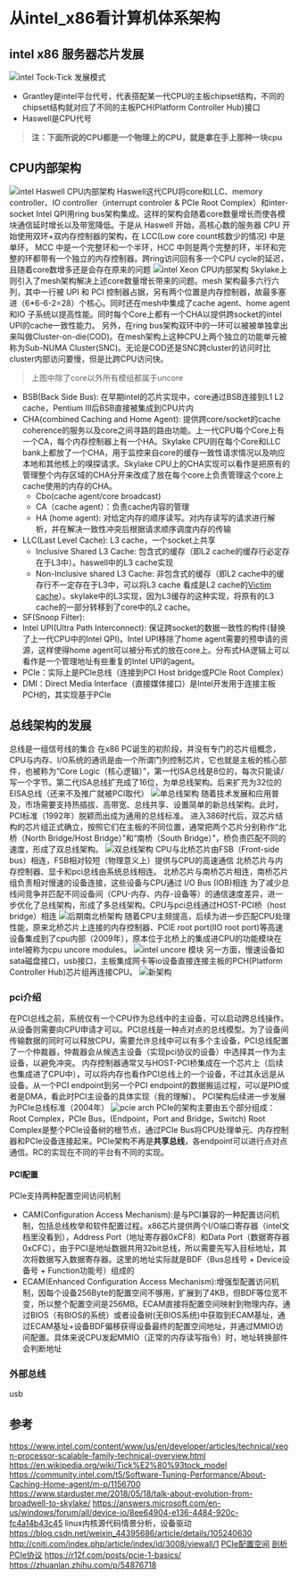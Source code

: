 # 从intel_x86看计算机体系架构

## intel x86 服务器芯片发展
![intel Tock-Tick 发展模式](pics/intel_tock-tick_mode.webp)
- Grantley是intel平台代号，代表搭配某一代CPU的主板chipset结构，不同的chipset结构就对应了不同的主板PCH(Platform Controller Hub)接口
- Haswell是CPU代号
> **注：下面所说的CPU都是一个物理上的CPU，就是拿在手上那种一块cpu**

## CPU内部架构
![intel Haswell CPU内部架构](pics/cpu_ring_architecture.webp)
  Haswell这代CPU将core和LLC、memory controller、IO controller（interrupt controler & PCIe Root Complex）和inter-socket Intel QPI用ring bus架构集成。这样的架构会随着core数量增长而使各模块通信延时增长以及带宽降低。于是从 Haswell 开始，高核心数的服务器 CPU 开始使用双环+双内存控制器的架构，在 LCC(Low core count核数少的情况) 中是单环， MCC 中是一个完整环和一个半环，HCC 中则是两个完整的环，半环和完整的环都带有一个独立的内存控制器。跨ring访问回有多一个CPU cycle的延迟，且随着core数增多还是会存在原来的问题
![intel Xeon CPU内部架构](pics/cpu_mesh_architecture.webp)
  Skylake上则引入了mesh架构解决上述core数量增长带来的问题。mesh 架构最多六行六列，其中一行被 UPI 和 PCI 控制器占据，另有两个位置是内存控制器，故最多塞进（6*6-6-2=28）个核心。同时还在mesh中集成了cache agent、home agent和IO 子系统以提高性能。同时每个Core上都有一个CHA以提供跨socket的intel UPI的cache一致性能力。
  另外，在ring bus架构双环中的一环可以被被单独拿出来叫做Cluster-on-die(COD)。在mesh架构上这种CPU上两个独立的功能单元被称为Sub-NUMA Cluster(SNC)。无论是COD还是SNC跨cluster的访问时比cluster内部访问要慢，但是比跨CPU访问快。
> 上图中除了core以外所有模组都属于uncore  
- BSB(Back Side Bus): 在早期intel的芯片实现中，core通过BSB连接到L1 L2 cache，Pentium III后BSB直接被集成到CPU片内
- CHA(combined Caching and Home Agent): 提供跨core/socket的cache coherence的服务以及core之间寻路的路由功能。上一代CPU每个Core上有一个CA，每个内存控制器上有一个HA。Skylake CPU则在每个Core和LLC bank上都放了一个CHA，用于监控来自core的缓存一致性请求情况以及响应本地和其他核上的嗅探请求。Skylake CPU上的CHA实现可以看作是把原有的管理整个内存区域的CHA分开来改成了放在每个core上负责管理这个core上cache使用的内存的CHA。
  - Cbo(cache agent/core broadcast)
  - CA（cache agent）：负责cache内容的管理
  - HA (home agent): 对给定内存的顺序读写。对内存读写的请求进行解析，并在解决一致性冲突后根据请求顺序调度内存的传输
- LLC(Last Level Cache): L3 cache，一个socket上共享
  - Inclusive Shared L3 Cache: 包含式的缓存（即L2 cache的缓存行必定存在于L3中）。haswell中的L3 cache实现
  - Non-Inclusive shared L3 Cache: 非包含式的缓存（即L2 cache中的缓存行不一定存在于L3中，可以将L3 cache 看成是L2 cache的[Victim cache](https://en.wikipedia.org/wiki/Victim_cache)）。skylake中的L3实现，因为L3缓存的这种实现，将原有的L3 cache的一部分转移到了core中的L2 cache。
- SF(Snoop Filter): 
- Intel UPI(Ultra Path Interconnect): 保证跨socket的数据一致性的构件(替换了上一代CPU中的Intel QPI)。Intel UPI移除了home agent需要的预申请的资源，这样使得home agent可以被分布式的放在core上。分布式HA逻辑上可以看作是一个管理地址有些重复的Intel UPI的agent。
- PCIe：实际上是PCIe总线（连接到PCI Host bridge或PCIe Root Complex）
- DMI：Direct Media Interface（直接媒体接口）是Intel开发用于连接主板PCH的，其实现基于PCIe

## 总线架构的发展
总线是一组信号线的集合
在x86 PC诞生的初阶段，并没有专门的芯片组概念，CPU与内存、I/O系统的通讯是由一个所谓门列控制芯片，它也就是主板的核心部件，也被称为“Core Logic（核心逻辑）”，第一代ISA总线是8位的，每次只能读/写一个字节。第二代ISA总线扩充成了16位，为单总线架构。后来扩充为32位的EISA总线（还来不及推广就被PCI取代）
![单总线架构](pics/single-bus_arch.png)
随着技术发展和应用普及，市场需要支持热插拔、高带宽、总线共享、设置简单的新总线架构。此时，PCI标准（1992年）脱颖而出成为通用的总线标准。
进入386时代后，双芯片结构的芯片组正式确立，按照它们在主板的不同位置，通常把两个芯片分别称作“北桥（North Bridge/Host Bridge）”和“南桥（South Bridge）”，桥负责匹配不同的速度，形成了双总线架构。
![双总线架构](pics/double-bus_arch.png)
CPU与北桥芯片由FSB（Front-side bus）相连，FSB相对较短（物理意义上）提供与CPU的高速通信
北桥芯片与内存控制器、显卡和pci总线由系统总线相连。
北桥芯片与南桥芯片相连，南桥芯片组负责相对慢速的设备连接，这些设备与CPU通过 I/O Bus (IOB)相连
为了减少总线间竞争并匹配不同设备间（CPU-内存、内存-设备等）的通信速度差异，进一步优化了总线架构，形成了多总线架构。CPU与pci总线通过HOST-PCI桥（host bridge）相连
![后期南北桥架构](pics/Motherboard_diagram.svg)
随着CPU主频提高，后续为进一步匹配CPU处理性能，原来北桥芯片上连接的内存控制器、PCIE root port(IIO root port)等高速设备集成到了cpu内部（2009年），原本位于北桥上的集成进CPU的功能模块在intel被称为cpu uncore modules。
![intel uncore 模块](pics/intel_uncore_module.png)
另一方面，慢速设备如sata磁盘接口，usb接口，主板集成网卡等io设备直接连接主板的PCH(Platform Controller Hub)芯片组再连接CPU。
![新架构](pics/i7-6700_Block.webp)
### pci介绍
在PCI总线之前，系统仅有一个CPU作为总线中的主设备，可以启动跨总线操作。从设备则需要向CPU申请才可以。PCI总线是一种点对点的总线模型。为了设备间传输数据的同时可以释放CPU，需要允许总线中可以有多个主设备，PCI总线配置了一个仲裁器，仲裁器会从候选主设备（实现pci协议的设备）中选择其一作为主设备，以避免冲突。
内存控制器通常又与HOST-PCI桥集成在一个芯片上（后续也集成进了CPU中），可以将内存也看作PCI总线上的一个设备，不过其永远是从设备。从一个PCI endpoint到另一个PCI endpoint的数据搬运过程，可以是PIO或者是DMA，看此时PCI主设备的具体实现（我的理解）。
PCI架构后续进一步发展为PCIe总线标准（2004年）
![pcie arch](pics/pcie-example-topology.png)
PCIe的架构主要由五个部分组成：Root Complex，PCIe Bus，(Endpoint，Port and Bridge，Switch)
Root Complex是整个PCIe设备树的根节点，通过PCIe Bus将CPU处理单元、内存控制器和PCIe设备连接起来。PCIe架构不再是**共享总线**，各endpoint可以进行点对点通信。RC的实现在不同的平台有不同的实现。
#### PCI配置
PCIe支持两种配置空间访问机制
- CAM(Configuration Access Mechanism):是与PCI兼容的一种配置访问机制，包括总线枚举和软件配置过程。x86芯片提供两个I/O端口寄存器（intel文档里没看到），Address Port（地址寄存器0xCF8）和Data Port（数据寄存器0xCFC），由于PCI是地址数据共用32bit总线，所以需要先写入目标地址，其次将数据写入数据寄存器。这里的地址实际就是BDF（Bus总线号 + Device设备号 + Function功能号）组成的
- ECAM(Enhanced Configuration Access Mechanism):增强型配置访问机制，因每个设备256Byte的配置空间不够用，扩展到了4KB，但BDF等位宽不变，所以整个配置空间是256MB。ECAM直接将配置空间映射到物理内存。通过BIOS（有BIOS的系统）或者设备树(无BIOS系统)中获取到ECAM基址，通过ECAM基址+设备BDF偏移获得设备最终的配置空间地址，并通过MMIO访问配置。具体来说CPU发起MMIO（正常的内存读写指令）时，地址转换部件会判断地址
### 外部总线
usb

## 参考
https://www.intel.com/content/www/us/en/developer/articles/technical/xeon-processor-scalable-family-technical-overview.html
https://en.wikipedia.org/wiki/Tick%E2%80%93tock_model
https://community.intel.com/t5/Software-Tuning-Performance/About-Caching-Home-agent/m-p/1156700
https://www.starduster.me/2018/05/18/talk-about-evolution-from-broadwell-to-skylake/
https://answers.microsoft.com/en-us/windows/forum/all/device-io/8ee64904-e136-4484-920c-fc4a14b43c45
linux内核源代码情景分析，设备驱动
https://blog.csdn.net/weixin_44395686/article/details/105240630
http://cniti.com/index.php/article/index/id/3008/viewall/1
[PCIe配置空间](https://blog.csdn.net/zz2633105/article/details/138060829)
[剖析PCIe协议](https://fpgaup.com/fpgauptext.php?cidi=190)
https://r12f.com/posts/pcie-1-basics/
https://zhuanlan.zhihu.com/p/54876718